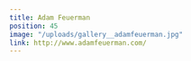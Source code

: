 ```yaml
---
title: Adam Feuerman
position: 45
image: "/uploads/gallery__adamfeuerman.jpg"
link: http://www.adamfeuerman.com/
---
```


